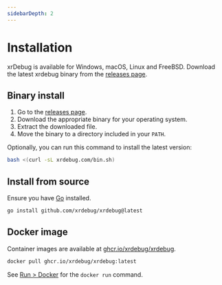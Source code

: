 ```yaml
---
sidebarDepth: 2
---
```


# Installation

xrDebug is available for Windows, macOS, Linux and FreeBSD. Download the latest xrdebug binary from the [releases page](https://github.com/xrdebug/xrdebug/releases/latest).

## Binary install

1. Go to the [releases page](https://github.com/xrdebug/xrdebug/releases/latest).
2. Download the appropriate binary for your operating system.
3. Extract the downloaded file.
4. Move the binary to a directory included in your `PATH`.

Optionally, you can run this command to install the latest version:

```sh
bash <(curl -sL xrdebug.com/bin.sh)
```

## Install from source

Ensure you have [Go](https://golang.org/dl/) installed.

```sh
go install github.com/xrdebug/xrdebug@latest
```

## Docker image

Container images are available at [ghcr.io/xrdebug/xrdebug](https://github.com/xrdebug/xrdebug/pkgs/container/xrdebug).

```sh
docker pull ghcr.io/xrdebug/xrdebug:latest
```

See [Run > Docker](../run/README.md#docker) for the `docker run` command.
